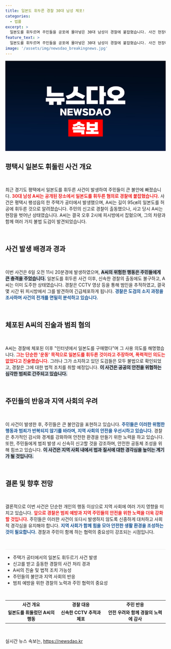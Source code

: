 ```yaml
---
title: 일본도 휘두른 경찰 30대 남성 체포!
categories:
  - 법률
excerpt: >
  일본도를 휘두르며 주민들을 공포에 몰아넣은 30대 남성이 경찰에 붙잡혔습니다. 사건 현장에서 2㎞ 떨어진 곳에서 검거된 그는 불법 도검을 소지한 혐의를 받고 있으며, 운동에 불과했다고 주장하고 있습니다.
feature_text: >
  일본도를 휘두르며 주민들을 공포에 몰아넣은 30대 남성이 경찰에 붙잡혔습니다. 사건 현장에서 2㎞ 떨어진 곳에서 검거된 그는 불법 도검을 소지한 혐의를 받고 있으며, 운동에 불과했다고 주장하고 있습니다.
image: '/assets/img/newsdao_breakingnews.jpg'
---
```


<p><img src="/assets/img/newsdao_breakingnews.jpg" alt="ontimetimes 속보" /></p>

<h2 data-ke-size="size26">평택시 일본도 휘둘린 사건 개요</h2>

<p data-ke-size="size16">&nbsp;</p>

<p>최근 경기도 평택에서 일본도를 휘두른 사건이 발생하여 주민들이 큰 불안에 빠졌습니다. <b><span style="color: #ee2323;">30대 남성 A씨는 공개된 장소에서 일본도를 휘두른 혐의로 경찰에 붙잡혔습니다.</span></b> 사건은 평택시 팽성읍의 한 주택가 공터에서 발생했으며, A씨는 길이 95㎝의 일본도를 허공에 휘두른 것으로 알려졌습니다. 주민의 신고로 경찰이 출동했으나, 사고 당시 A씨는 현장을 벗어난 상태였습니다. A씨는 결국 오후 2시에 피시방에서 잡혔으며, 그의 차량과 함께 여러 가지 불법 도검이 발견되었습니다.</p>

<p data-ke-size="size16">&nbsp;</p>

<h2 data-ke-size="size26">사건 발생 배경과 경과</h2>

<p data-ke-size="size16">&nbsp;</p>

<p>이번 사건은 6일 오전 11시 20분경에 발생하였으며, <b><span style="background-color: #21538527;">A씨의 위험한 행동은 주민들에게 큰 충격을 주었습니다.</span></b> 일본도를 휘두른 사건 이후, 신속한 경찰의 출동에도 불구하고, A씨는 이미 도주한 상태였습니다. 경찰은 CCTV 영상 등을 통해 범인을 추적하였고, 결국 몇 시간 뒤 피시방에서 그를 발견하여 긴급체포하게 됩니다. <b><span style="color: #1a5490;">경찰은 도검의 소지 과정을 조사하며 사건의 전개를 면밀히 분석하고 있습니다.</span></b></p>

<p data-ke-size="size16">&nbsp;</p>

<h2 data-ke-size="size26">체포된 A씨의 진술과 범죄 혐의</h2>

<p data-ke-size="size16">&nbsp;</p>

<p>A씨는 경찰에 체포된 이후 "인터넷에서 일본도를 구매했다"며 그 사용 의도를 해명했습니다. <b><span style="color: #ee2323;">그는 단순한 '운동' 목적으로 일본도를 휘두른 것이라고 주장하며, 폭력적인 의도는 없었다고 진술했습니다.</span></b> 그러나 그가 소지하고 있던 도검들은 모두 불법으로 확인되었고, 경찰은 그에 대한 법적 조치를 취할 예정입니다. <b><span style="background-color: #21538527;">이 사건은 공공의 안전을 위협하는 심각한 범죄로 간주되고 있습니다.</span></b></p>

<p data-ke-size="size16">&nbsp;</p>

<h2 data-ke-size="size26">주민들의 반응과 지역 사회의 우려</h2>

<p data-ke-size="size16">&nbsp;</p>

<p>이 사건이 발생한 후, 주민들은 큰 불안감을 표현하고 있습니다. <b><span style="color: #1a5490;">주민들은 이러한 위험한 행동과 범죄가 반복되지 않기를 바라며, 지역 사회의 안전을 우선시하고 있습니다.</span></b> 경찰은 추가적인 감시와 경계를 강화하여 안전한 환경을 만들기 위한 노력을 하고 있습니다. 또한, 주민들에게 범죄 발생 시 신속히 신고할 것을 강조하며, 안전한 공동체 조성을 위해 힘쓰고 있습니다. <b><span style="background-color: #21538527;">이 사건은 지역 사회 내에서 법과 질서에 대한 경각심을 높이는 계기가 될 것입니다.</span></b></p>

<p data-ke-size="size16">&nbsp;</p>

<h2 data-ke-size="size26">결론 및 향후 전망</h2>

<p data-ke-size="size16">&nbsp;</p>

<p>결론적으로 이번 사건은 단순한 개인의 행동 이상으로 지역 사회에 여러 가지 영향을 미치고 있습니다. <b><span style="color: #ee2323;">앞으로 경찰은 범죄 예방과 지역 주민들의 안전을 위한 노력을 더욱 강화할 것입니다.</span></b> 주민들은 이러한 사건이 또다시 발생하지 않도록 신중하게 대처하고 사회적 경각심을 유지해야 합니다. <b><span style="color: #1a5490;">지역 사회가 함께 힘을 모아 안전한 생활 환경을 조성하는 것이 필요합니다.</span></b> 경찰과 주민이 함께 하는 협력의 중요성이 강조되는 시점입니다. </p>

<p data-ke-size="size16">&nbsp;</p> 

<hr style="height:1px;background-color:#eee;border:none;" /> 

<ul> 
<li>주택가 공터에서의 일본도 휘두르기 사건 발생</li> 
<li>신고를 받고 출동한 경찰의 사건 처리 경과</li> 
<li>A씨의 진술 및 법적 조치 가능성</li> 
<li>주민들의 불안과 지역 사회의 반응</li> 
<li>범죄 예방을 위한 경찰의 노력과 주민 협력의 중요성</li> 
</ul>

<p data-ke-size="size16">&nbsp;</p> 

<table style="width: 100%; border-collapse: collapse;"> 
<tr> 
<td style="text-align: center; height: 17px;"><b>사건 개요</b></td> 
<td style="text-align: center; height: 17px;"><b>경찰 대응</b></td> 
<td style="text-align: center; height: 17px;"><b>주민 반응</b></td> 
</tr> 
<tr> 
<td style="text-align: center; height: 17px;"><b>일본도를 휘둘렀던 A씨의 행동</b></td> 
<td style="text-align: center; height: 17px;"><b>신속한 CCTV 추적과 체포</b></td> 
<td style="text-align: center; height: 17px;"><b>안전 우려와 함께 경찰의 노력에 감사</b></td> 
</tr> 
</table> 

<p data-ke-size="size16">&nbsp;</p>
실시간 뉴스 속보는, <a href="https://newsdao.kr" rel="dofollow">https://newsdao.kr</a>



